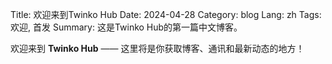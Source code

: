 Title: 欢迎来到Twinko Hub
Date: 2024-04-28
Category: blog
Lang: zh
Tags: 欢迎, 首发
Summary: 这是Twinko Hub的第一篇中文博客。

欢迎来到 **Twinko Hub** —— 这里将是你获取博客、通讯和最新动态的地方！
